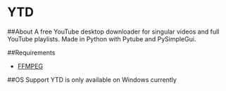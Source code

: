 # YTD
##About
A free YouTube desktop downloader for singular videos and full YouTube playlists. Made in Python with Pytube and PySimpleGui.

##Requirements
- [FFMPEG](https://www.ffmpeg.org/)

##OS Support
YTD is only available on Windows currently
